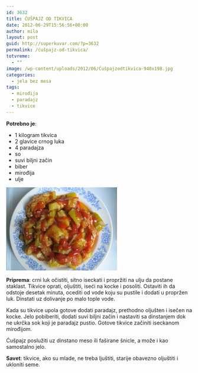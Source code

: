 ```yaml
---
id: 3632
title: ĆUŠPAJZ OD TIKVICA
date: 2012-06-29T15:56:56+00:00
author: mila
layout: post
guid: http://superkuvar.com/?p=3632
permalink: /ćušpajz-od-tikvica/
totvreme:
  - ""
image: /wp-content/uploads/2012/06/Ćušpajzodtikvica-940x198.jpg
categories:
  - jela bez mesa
tags:
  - mirođija
  - paradajz
  - tikvice
---
```

**Potrebno je**:

  * 1 kilogram tikvica
  * 2 glavice crnog luka
  * 4 paradajza
  * so
  * suvi biljni začin
  * biber
  * mirođija
  * ulje

<img class="alignnone size-medium wp-image-3634" title="Ćušpajzodtikvica" src="/wp-content/uploads/2012/06/%C4%86ušpajzodtikvica-300x225.jpg" alt="" width="300" height="225" /> 

**Priprema**: crni luk očistiti, sitno iseckati i propržiti na ulju da postane staklast. Tikvice oprati, oljuštiti, iseći na kocke i posoliti. Ostaviti ih da odstoje desetak minuta, ocediti od vode koju su pustile i dodati u propržen luk. Dinstati uz dolivanje po malo tople vode.

Kada su tikvice upola gotove dodati paradajz, prethodno oljušten i isečen na kocke. Jelo pobiberiti, dodati suvi biljni začin i nastaviti sa dinstanjem dok ne ukrčka sok koji je paradajz pustio. Gotove tikvice začiniti iseckanom mirođijom.

Ćušpajz poslužiti uz dinstano meso ili faširane šnicle, a može i kao samostalno jelo.

**Savet**: tikvice, ako su mlade, ne treba ljuštiti, starije obavezno oljuštiti i ukloniti seme.